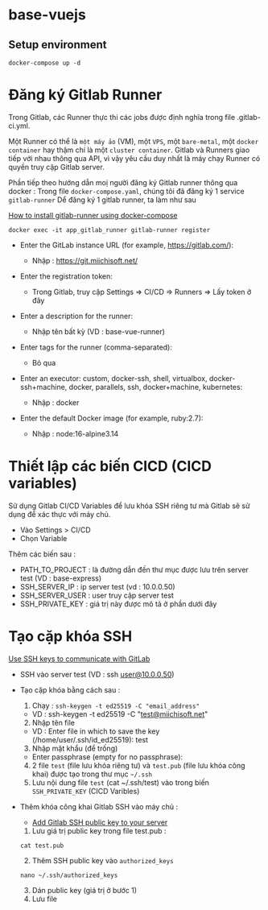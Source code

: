 # base-vuejs

## Setup environment
```
docker-compose up -d
```

# Đăng ký Gitlab Runner
Trong Gitlab, các Runner thực thi các jobs được định nghĩa trong file .gitlab-ci.yml.

Một Runner có thể là `một máy ảo` (VM), một `VPS`, một `bare-metal`, một `docker container` hay thậm chí là một `cluster container`. Gitlab và Runners giao tiếp với nhau thông qua API, vì vậy yêu cầu duy nhất là máy chạy Runner có quyền truy cập Gitlab server.

Phần tiếp theo hướng dẫn moị người đăng ký Gitlab runner thông qua docker :
Trong file `docker-compose.yaml`, chúng tôi đã đăng ký 1 service `gitlab-runner`
Dể đăng ký 1 gitlab runner, ta làm như sau

[How to install gitlab-runner using docker-compose](https://techoverflow.net/2021/01/12/how-to-install-gitlab-runner-using-docker-compose/)
```
docker exec -it app_gitlab_runner gitlab-runner register
```


- Enter the GitLab instance URL (for example, https://gitlab.com/):
  + Nhập : https://git.miichisoft.net/

- Enter the registration token:
    + Trong Gitlab, truy cập Settings => CI/CD => Runners => Lấy token ở đây

- Enter a description for the runner: 
  + Nhập tên bất kỳ (VD : base-vue-runner)

- Enter tags for the runner (comma-separated):
  + Bỏ qua

- Enter an executor: custom, docker-ssh, shell, virtualbox, docker-ssh+machine, docker, parallels, ssh, docker+machine, kubernetes:
  + Nhập : docker

- Enter the default Docker image (for example, ruby:2.7):
  + Nhập : node:16-alpine3.14

# Thiết lập các biến CICD (CICD variables)
Sử dụng Gitlab CI/CD Variables để lưu khóa SSH riêng tư mà Gitlab sẽ sử dụng để xác thực với máy chủ.
- Vào Settings > CI/CD
- Chọn Variable

Thêm các biến sau :
- PATH_TO_PROJECT : là đường dẫn đến thư mục được lưu trên server test (VD : base-express)
- SSH_SERVER_IP : ip server test (vd : 10.0.0.50)
- SSH_SERVER_USER : user truy cập server test
- SSH_PRIVATE_KEY : giá trị này được mô tả ở phần dưới đây

# Tạo cặp khóa SSH
[Use SSH keys to communicate with GitLab](https://docs.gitlab.com/ee/ssh/index.html#generate-an-ssh-key-pair)
- SSH vào server test (VD : ssh user@10.0.0.50)
- Tạo cặp khóa bằng cách sau :
  1. Chạy : `ssh-keygen -t ed25519 -C "email_address"`
    + VD : ssh-keygen -t ed25519 -C "test@miichisoft.net"
  2. Nhập tên file
    + VD : Enter file in which to save the key (/home/user/.ssh/id_ed25519): test
  3. Nhập mật khẩu (để trống)
    + Enter passphrase (empty for no passphrase):
  4. 2 file `test` (file lưu khóa riêng tư) và `test.pub` (file lưu khóa công khai) được tạo trong thư mục `~/.ssh`
  5. Lưu nội dung file `test` (cat ~/.ssh/test) vào trong biến `SSH_PRIVATE_KEY` (CICD Varibles)

- Thêm khóa công khai Gitlab SSH vào máy chủ : 
  + [Add Gitlab SSH public key to your server](https://dev.to/atdigitals/deploy-node-js-using-gitlab-ci-pipeline-2jod)
  1. Lưu giá trị public key trong file test.pub : 
    ```
    cat test.pub
    ```
  2. Thêm SSH public key vào `authorized_keys`
    ```
    nano ~/.ssh/authorized_keys
    ```
  3. Dán public key (giá trị ở bước 1)
  4. Lưu file



